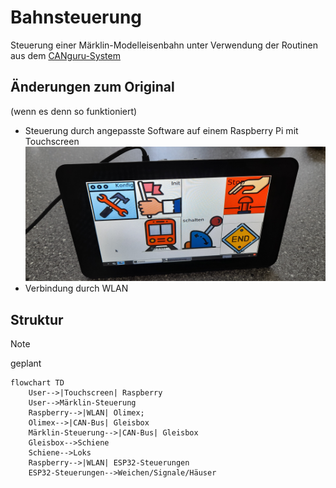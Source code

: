 # Bahnsteuerung
Steuerung einer Märklin-Modelleisenbahn 
unter Verwendung der Routinen aus dem [CANguru-System](https://github.com/CANguru-System)
## Änderungen zum Original
(wenn es denn so funktioniert)
* Steuerung durch angepasste Software auf einem Raspberry Pi mit Touchscreen
   ![Raspberry Pi mit Touchscreen](bilder/b1.jpg)
* Verbindung durch WLAN
## Struktur
> [!Note]
> geplant
```mermaid
flowchart TD
    User-->|Touchscreen| Raspberry
    User-->Märklin-Steuerung
    Raspberry-->|WLAN| Olimex;
    Olimex-->|CAN-Bus| Gleisbox
    Märklin-Steuerung-->|CAN-Bus| Gleisbox
    Gleisbox-->Schiene
    Schiene-->Loks
    Raspberry-->|WLAN| ESP32-Steuerungen
    ESP32-Steuerungen-->Weichen/Signale/Häuser
  
```
